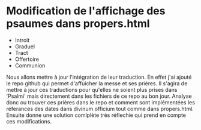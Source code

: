 # **Modification de l'affichage des psaumes dans propers.html**  


  - Introit  
  - Graduel  
  - Tract  
  - Offertoire  
  - Communion  

Nous allons mettre à jour l'intégration de leur traduction. En effet j'ai ajouté le repo github qui permet d'affuicher la messe et ses prières. Il s'agira de mettre à jour ces traductions pour qu'elles ne soient plus prises dans 'Psalmi' mais directement dans les fichiers de ce repo au bon jour. Analyse donc ou trouver ces prières dans le repo et comment sont implémentées les réferances des dates dans divinum officium tout comme dans propers.html. Ensuite donne une solution comlplète très réflechie qui prend  en compte ces modifications.